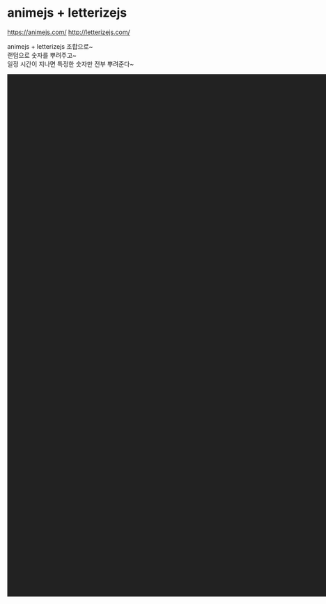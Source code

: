 # animejs + letterizejs
<a href="https://animejs.com/" target="_blank">https://animejs.com/</a>
<a href="http://letterizejs.com/" target="_blank">http://letterizejs.com/</a>


animejs + letterizejs 조합으로~<br>
랜덤으로 숫자를 뿌려주고~<br>
일정 시간이 지나면 특정한 숫자만 전부 뿌려준다~

<div class="random">
  <p
    v-for="(item, index) in randomValue"
    :key="index"
    class="random__item"
  >
    {{ item.value }}
  </p>
</div>

<div class="controller">
  <button type="button" class="button play">play</button>
</div>

<script src="https://cdn.jsdelivr.net/gh/WojciechWKROPCE/letterize-js/lib/letterize.min.js"></script>
<script>
import anime from 'animejs/lib/anime.es.js';
export default {
  name: 'random',
  data() {
    return {
      randomValue: [
        {
          value: '01.01.01.01.01.01.01.01.01.01'
        },
        {
          value: '02.02.02.02.02.02.02.02.02.02'
        },
        {
          value: '03.03.03.03.03.03.03.03.03.03'
        },
        {
          value: '04.04.04.04.04.04.04.04.04.04'
        },
        {
          value: '05.05.05.05.05.05.05.05.05.05'
        },
        {
          value: '06.06.06.06.06.06.06.06.06.06'
        },
        {
          value: '07.07.07.07.07.07.07.07.07.07'
        },
        {
          value: '08.08.08.08.08.08.08.08.08.08'
        },
        {
          value: '09.09.09.09.09.09.09.09.09.09'
        },
        {
          value: '10.10.10.10.10.10.10.10.10.10'
        },
        {
          value: '11.11.11.11.11.11.11.11.11.11'
        },
        {
          value: '12.12.12.12.12.12.12.12.12.12'
        },
        {
          value: '13.13.13.13.13.13.13.13.13.13'
        },
        {
          value: '14.14.14.14.14.14.14.14.14.14'
        },
        {
          value: '15.15.15.15.15.15.15.15.15.15'
        }
      ]
    }
  },
  mounted() {
    this.randomValues();
  },
  methods: {
    /*
      1. 랜덤 생성
      랜덤 값을 새로운 배열로 만들어주고,
      새로운 배열을 뿌려준다.
    */
    randomValues() {
      const values = this.randomValue;
      const randomValues = ;
      console.log(values);
    }
  }
}
</script>
<style lang="less" scoped>
  .random {
    box-sizing: border-box;
    display: flex;
    flex-wrap: wrap;
    width: 50vh;
    height: 30vh;
    padding: 2vh 0;
    background-color: #222;
    align-items: center;
    justify-content: center;
    font-family: "Khula", sans-serif;

    span {
      display: block;
    }

    &__item {
      margin: 0;
      color: #fff;
      font-size: 1vw;
      letter-spacing: 6px;
      line-height: 1.2;
      text-align: center;
      text-transform: uppercase;
    }
  }
  .controller {
    width: 50vh;
    margin-top: 8px;
    text-align: center;
  }
</style>